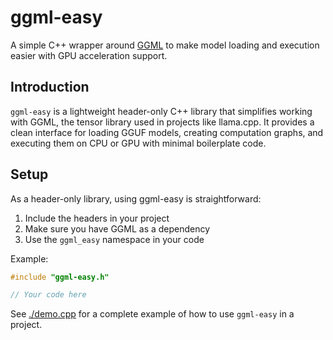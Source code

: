 # ggml-easy

A simple C++ wrapper around [GGML](https://github.com/ggml-org/ggml) to make model loading and execution easier with GPU acceleration support.

## Introduction

`ggml-easy` is a lightweight header-only C++ library that simplifies working with GGML, the tensor library used in projects like llama.cpp. It provides a clean interface for loading GGUF models, creating computation graphs, and executing them on CPU or GPU with minimal boilerplate code.

## Setup

As a header-only library, using ggml-easy is straightforward:

1. Include the headers in your project
2. Make sure you have GGML as a dependency
3. Use the `ggml_easy` namespace in your code

Example:
```cpp
#include "ggml-easy.h"

// Your code here
```

See [./demo.cpp](demo.cpp) for a complete example of how to use `ggml-easy` in a project.

